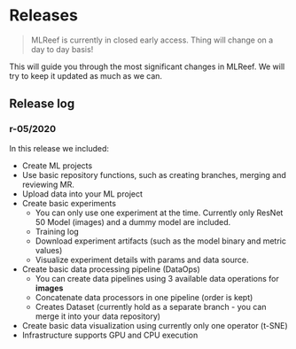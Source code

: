 # Releases

> MLReef is currently in closed early access. Thing will change on a day to day basis! 

This will guide you through the most significant changes in MLReef. We will try to keep it updated as much as we can. 


## Release log 

### r-05/2020

In this release we included: 

* Create ML projects
* Use basic repository functions, such as creating branches, merging and reviewing MR. 
* Upload data into your ML project
* Create basic experiments
  *  You can only use one experiment at the time. Currently only ResNet 50 Model (images) and a dummy model are included.
  *  Training log
  *  Download experiment artifacts (such as the model binary and metric values)
  *  Visualize experiment details with params and data source.
* Create basic data processing pipeline (DataOps)
  *  You can create data pipelines using 3 available data operations for **images**
  *  Concatenate data processors in one pipeline (order is kept)
  *  Creates Dataset (currently hold as a separate branch - you can merge it into your data repository)
* Create basic data visualization using currently only one operator (t-SNE)
* Infrastructure supports GPU and CPU execution
